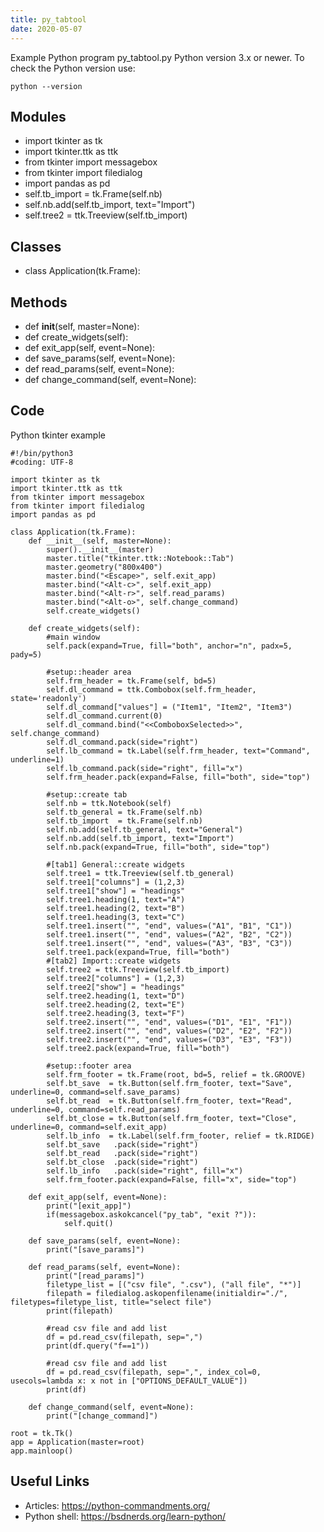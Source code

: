 ```yaml
---
title: py_tabtool
date: 2020-05-07
---
```

Example Python program py_tabtool.py
Python version 3.x or newer.
To check the Python version use:

    python --version

## Modules

* import tkinter as tk
* import tkinter.ttk as ttk
* from tkinter import messagebox
* from tkinter import filedialog
* import pandas as pd
* self.tb_import  = tk.Frame(self.nb)
* self.nb.add(self.tb_import, text="Import")
* self.tree2 = ttk.Treeview(self.tb_import)

## Classes

* class Application(tk.Frame):

## Methods

* def __init__(self, master=None):
* def create_widgets(self): 
* def exit_app(self, event=None):
* def save_params(self, event=None):
* def read_params(self, event=None):
* def change_command(self, event=None):

## Code

Python tkinter example

    #!/bin/python3
    #coding: UTF-8
    
    import tkinter as tk
    import tkinter.ttk as ttk
    from tkinter import messagebox
    from tkinter import filedialog
    import pandas as pd
    
    class Application(tk.Frame):
        def __init__(self, master=None):
            super().__init__(master)
            master.title("tkinter.ttk::Notebook::Tab")
            master.geometry("800x400")
            master.bind("<Escape>", self.exit_app)
            master.bind("<Alt-c>", self.exit_app)
            master.bind("<Alt-r>", self.read_params)
            master.bind("<Alt-o>", self.change_command)
            self.create_widgets()
    
        def create_widgets(self): 
            #main window
            self.pack(expand=True, fill="both", anchor="n", padx=5, pady=5)
    
            #setup::header area
            self.frm_header = tk.Frame(self, bd=5)
            self.dl_command = ttk.Combobox(self.frm_header, state='readonly')
            self.dl_command["values"] = ("Item1", "Item2", "Item3") 
            self.dl_command.current(0)
            self.dl_command.bind("<<ComboboxSelected>>", self.change_command)
            self.dl_command.pack(side="right") 
            self.lb_command = tk.Label(self.frm_header, text="Command", underline=1)
            self.lb_command.pack(side="right", fill="x") 
            self.frm_header.pack(expand=False, fill="both", side="top")
    
            #setup::create tab
            self.nb = ttk.Notebook(self)
            self.tb_general = tk.Frame(self.nb)
            self.tb_import  = tk.Frame(self.nb)
            self.nb.add(self.tb_general, text="General")
            self.nb.add(self.tb_import, text="Import")
            self.nb.pack(expand=True, fill="both", side="top")
    
            #[tab1] General::create widgets
            self.tree1 = ttk.Treeview(self.tb_general)
            self.tree1["columns"] = (1,2,3)
            self.tree1["show"] = "headings"
            self.tree1.heading(1, text="A")
            self.tree1.heading(2, text="B")
            self.tree1.heading(3, text="C")
            self.tree1.insert("", "end", values=("A1", "B1", "C1"))
            self.tree1.insert("", "end", values=("A2", "B2", "C2"))
            self.tree1.insert("", "end", values=("A3", "B3", "C3"))
            self.tree1.pack(expand=True, fill="both")
            #[tab2] Import::create widgets
            self.tree2 = ttk.Treeview(self.tb_import)
            self.tree2["columns"] = (1,2,3)
            self.tree2["show"] = "headings"
            self.tree2.heading(1, text="D")
            self.tree2.heading(2, text="E")
            self.tree2.heading(3, text="F")
            self.tree2.insert("", "end", values=("D1", "E1", "F1"))
            self.tree2.insert("", "end", values=("D2", "E2", "F2"))
            self.tree2.insert("", "end", values=("D3", "E3", "F3"))
            self.tree2.pack(expand=True, fill="both")
    
            #setup::footer area
            self.frm_footer = tk.Frame(root, bd=5, relief = tk.GROOVE)
            self.bt_save  = tk.Button(self.frm_footer, text="Save", underline=0, command=self.save_params)
            self.bt_read  = tk.Button(self.frm_footer, text="Read", underline=0, command=self.read_params)
            self.bt_close = tk.Button(self.frm_footer, text="Close", underline=0, command=self.exit_app)
            self.lb_info  = tk.Label(self.frm_footer, relief = tk.RIDGE)
            self.bt_save   .pack(side="right") 
            self.bt_read   .pack(side="right") 
            self.bt_close  .pack(side="right") 
            self.lb_info   .pack(side="right", fill="x") 
            self.frm_footer.pack(expand=False, fill="x", side="top")
    
        def exit_app(self, event=None):
            print("[exit_app]")
            if(messagebox.askokcancel("py_tab", "exit ?")):
                self.quit()
        
        def save_params(self, event=None):
            print("[save_params]")
        
        def read_params(self, event=None):
            print("[read_params]")
            filetype_list = [("csv file", ".csv"), ("all file", "*")]
            filepath = filedialog.askopenfilename(initialdir="./", filetypes=filetype_list, title="select file")
            print(filepath)
           
            #read csv file and add list 
            df = pd.read_csv(filepath, sep=",")
            print(df.query("f==1"))
          
            #read csv file and add list 
            df = pd.read_csv(filepath, sep=",", index_col=0, usecols=lambda x: x not in ["OPTIONS_DEFAULT_VALUE"])
            print(df)
    
        def change_command(self, event=None):
            print("[change_command]")
    
    root = tk.Tk()
    app = Application(master=root)
    app.mainloop() 
    

## Useful Links

- Articles: https://python-commandments.org/
- Python shell: https://bsdnerds.org/learn-python/
